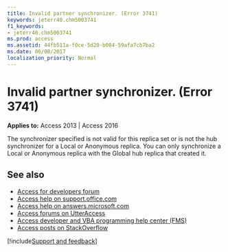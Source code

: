 ```yaml
---
title: Invalid partner synchronizer. (Error 3741)
keywords: jeterr40.chm5003741
f1_keywords:
- jeterr40.chm5003741
ms.prod: access
ms.assetid: 44fb511a-f0ce-5d20-b084-59afa7cb7ba2
ms.date: 06/08/2017
localization_priority: Normal
---
```



# Invalid partner synchronizer. (Error 3741)

  

**Applies to:** Access 2013 | Access 2016

The synchronizer specified is not valid for this replica set or is not the hub synchronizer for a Local or Anonymous replica. You can only synchronize a Local or Anonymous replica with the Global hub replica that created it.

## See also

- [Access for developers forum](https://social.msdn.microsoft.com/Forums/office/home?forum=accessdev)
- [Access help on support.office.com](https://support.office.com/search/results?query=Access)
- [Access help on answers.microsoft.com](https://answers.microsoft.com/)
- [Access forums on UtterAccess](https://www.utteraccess.com/forum/index.php?act=idx)
- [Access developer and VBA programming help center (FMS)](https://www.fmsinc.com/MicrosoftAccess/developer/)
- [Access posts on StackOverflow](https://stackoverflow.com/questions/tagged/ms-access)

[!include[Support and feedback](~/includes/feedback-boilerplate.md)]